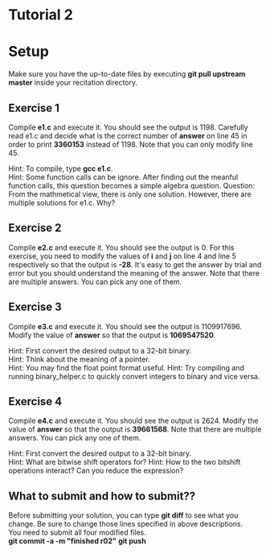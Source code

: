 Tutorial 2
==========

# Setup
Make sure you have the up-to-date files by executing **git pull upstream master** inside your recitation directory.

## Exercise 1 
Compile **e1.c** and execute it. You should see the output is 1198. Carefully read e1.c and decide what is the correct number of **answer** on line 45 in order to print **3360153** instead of 1198. Note that you can only modify line 45.

Hint: To compile, type **gcc e1.c**.  
Hint: Some function calls can be ignore. After finding out the meanful function calls, this question becomes a simple algebra question.
Question: From the mathmetical view, there is only one solution. However, there are multiple solutions for e1.c. Why?

## Exercise 2
Compile **e2.c** and execute it. You should see the output is 0. For this exercise, you need to modify the values of **i** and **j** on line 4 and line 5 respectively so that the output is **-28**. It's easy to get the answer by trial and error but you should understand the meaning of the answer. Note that there are multiple answers. You can pick any one of them.

## Exercise 3
Compile **e3.c** and execute it. You should see the output is 1109917696. Modify the value of **answer** so that the output is **1069547520**.

Hint: First convert the desired output to a 32-bit binary.  
Hint: Think about the meaning of a pointer.  
Hint: You may find the float point format useful.
Hint: Try compiling and running binary\_helper.c to quickly convert integers to binary and vice versa.

## Exercise 4
Compile **e4.c** and execute it. You should see the output is 2624. Modify the value of **answer** so that the output is **39661568**. Note that there are multiple answers. You can pick any one of them.

Hint: First convert the desired output to a 32-bit binary.  
Hint: What are bitwise shift operators for?
Hint: How to the two bitshift operations interact? Can you reduce the expression?

## What to submit and how to submit??
Before submitting your solution, you can type **git diff** to see what you change. Be sure to change those lines specified in above descriptions.  
You need to submit all four modified files.  
**git commit -a -m "finished r02"**
**git push**
